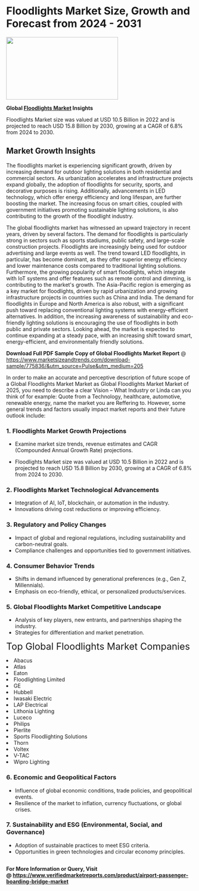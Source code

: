 <H1>Floodlights Market Size, Growth and Forecast from 2024 - 2031</H1><img class="aligncenter size-medium wp-image-584254" src="https://thirdeyenews.in/wp-content/uploads/2024/09/Global-Market-Research-300x168.jpeg" alt="" width="300" height="168" /><p><strong>Global&nbsp;<a href="https://www.marketsizeandtrends.com/download-sample/775836/&amp;utm_source=Pulse&amp;utm_medium=205">Floodlights Market</a> Insights</strong></p><p>Floodlights Market size was valued at USD 10.5 Billion in 2022 and is projected to reach USD 15.8 Billion by 2030, growing at a CAGR of 6.8% from 2024 to 2030.</p><p><h2>Market Growth Insights</h2> <p>The floodlights market is experiencing significant growth, driven by increasing demand for outdoor lighting solutions in both residential and commercial sectors. As urbanization accelerates and infrastructure projects expand globally, the adoption of floodlights for security, sports, and decorative purposes is rising. Additionally, advancements in LED technology, which offer energy efficiency and long lifespan, are further boosting the market. The increasing focus on smart cities, coupled with government initiatives promoting sustainable lighting solutions, is also contributing to the growth of the floodlight industry. </p> <p>The global floodlights market has witnessed an upward trajectory in recent years, driven by several factors. The demand for floodlights is particularly strong in sectors such as sports stadiums, public safety, and large-scale construction projects. Floodlights are increasingly being used for outdoor advertising and large events as well. The trend toward LED floodlights, in particular, has become dominant, as they offer superior energy efficiency and lower maintenance costs compared to traditional lighting solutions. Furthermore, the growing popularity of smart floodlights, which integrate with IoT systems and offer features such as remote control and dimming, is contributing to the market's growth. The Asia-Pacific region is emerging as a key market for floodlights, driven by rapid urbanization and growing infrastructure projects in countries such as China and India. The demand for floodlights in Europe and North America is also robust, with a significant push toward replacing conventional lighting systems with energy-efficient alternatives. In addition, the increasing awareness of sustainability and eco-friendly lighting solutions is encouraging the use of floodlights in both public and private sectors. Looking ahead, the market is expected to continue expanding at a steady pace, with an increasing shift toward smart, energy-efficient, and environmentally friendly solutions. </p><p><span class=""><strong>Download Full PDF Sample Copy of Global Floodlights Market Report</strong> @ <a href="https://www.marketsizeandtrends.com/download-sample/775836/&amp;utm_source=Pulse&amp;utm_medium=205" target="_blank">https://www.marketsizeandtrends.com/download-sample/775836/&amp;utm_source=Pulse&amp;utm_medium=205</a></span></p><p>In order to make an accurate and perceptive description of future scope of a Global&nbsp;Floodlights Market Market as Global&nbsp;Floodlights Market Market of 2025, you need to describe a clear Vision &ndash; What Industry or Linda can you think of for example: Quote from a Technology, healthcare, automotive, renewable energy, name the market you are Reffering to. However, some general trends and factors usually impact market reports and their future outlook include:</p><h3>1.&nbsp;<strong>Floodlights Market Growth Projections</strong></h3><ul><li>Examine market size trends, revenue estimates and CAGR (Compounded Annual Growth Rate) projections.</li><li><p>Floodlights Market size was valued at USD 10.5 Billion in 2022 and is projected to reach USD 15.8 Billion by 2030, growing at a CAGR of 6.8% from 2024 to 2030.</p></li></ul><h3>2.&nbsp;<strong>Floodlights Market Technological Advancements</strong></h3><ul><li>Integration of AI, IoT, blockchain, or automation in the industry.</li><li>Innovations driving cost reductions or improving efficiency.</li></ul><h3>3.&nbsp;<strong>Regulatory and Policy Changes</strong></h3><ul><li>Impact of global and regional regulations, including sustainability and carbon-neutral goals.</li><li>Compliance challenges and opportunities tied to government initiatives.</li></ul><h3>4.&nbsp;<strong>Consumer Behavior Trends</strong></h3><ul><li>Shifts in demand influenced by generational preferences (e.g., Gen Z, Millennials).</li><li>Emphasis on eco-friendly, ethical, or personalized products/services.</li></ul><h3>5.&nbsp;<strong>Global Floodlights Market Competitive Landscape</strong></h3><ul><li>Analysis of key players, new entrants, and partnerships shaping the industry.</li><li>Strategies for differentiation and market penetration.</li></ul><p data-pm-slice="1 1 []"><span style="color: inherit; font-family: inherit; font-size: 25px;">Top Global Floodlights Market Companies</span></p><div class="" data-test-id=""><p><li>Abacus</li><li> Atlas</li><li> Eaton</li><li> Floodlighting Limited</li><li> GE</li><li> Hubbell</li><li> Iwasaki Electric</li><li> LAP Electrical</li><li> Lithonia Lighting</li><li> Luceco</li><li> Philips</li><li> Pierlite</li><li> Sports Floodlighting Solutions</li><li> Thorn</li><li> Voltex</li><li> V-TAC</li><li> Wipro Lighting</li></p></div><h3>6.&nbsp;<strong>Economic and Geopolitical Factors</strong></h3><ul><li>Influence of global economic conditions, trade policies, and geopolitical events.</li><li>Resilience of the market to inflation, currency fluctuations, or global crises.</li></ul><h3>7.&nbsp;<strong>Sustainability and ESG (Environmental, Social, and Governance)</strong></h3><ul><li>Adoption of sustainable practices to meet ESG criteria.</li><li>Opportunities in green technologies and circular economy principles.</li></ul><h2><strong style="font-size: 14px;">For More Information or Query, Visit @&nbsp;</strong><a style="background-color: #ffffff; font-size: 14px;" href="https://www.marketsizeandtrends.com/report/floodlights-market/" target="_blank">https://www.verifiedmarketreports.com/product/airport-passenger-boarding-bridge-market</a></h2>
